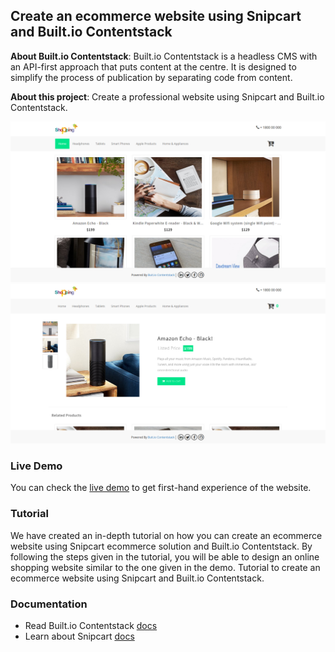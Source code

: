## Create an ecommerce website using Snipcart and Built.io Contentstack

**About Built.io Contentstack**: Built.io Contentstack is a headless CMS with an API-first approach that puts content at the centre. It is designed to simplify the process of publication by separating code from content.

**About this project**: Create a professional website using Snipcart and Built.io Contentstack.

![Homepage Screenshot](./sample-homepage-screenshot.png?raw=true "Homepage screenshot")
![Product page Screenshot](./sample-product-screenshot.png?raw=true "Product page screenshot")

### Live Demo
You can check the [live demo](https://contentstack-snipcart-integration.now.sh/) to get first-hand experience of the website.

### Tutorial
We have created an in-depth tutorial on how you can create an ecommerce website using Snipcart ecommerce solution and Built.io Contentstack. By following the steps given in the tutorial, you will be able to design an online shopping website similar to the one given in the demo. 
Tutorial to create an ecommerce website using Snipcart and Built.io Contentstack.

### Documentation
* Read Built.io Contentstack [docs](https://contentstackdocs.built.io/)
* Learn about Snipcart [docs](https://docs.snipcart.com/)
